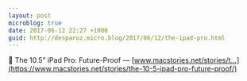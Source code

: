 ```yaml
---
layout: post
microblog: true
date: 2017-06-12 22:27 +1000
guid: http://desparoz.micro.blog/2017/06/12/the-ipad-pro.html
---
```

🔗 The 10.5” iPad Pro: Future-Proof — [www.macstories.net/stories/t...](https://www.macstories.net/stories/the-10-5-ipad-pro-future-proof/)
